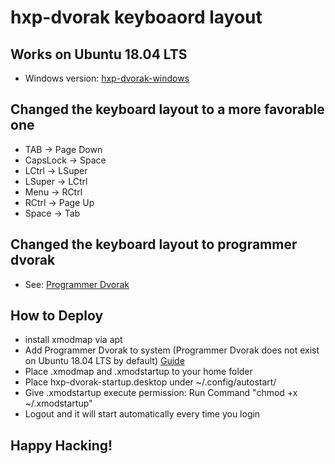 # hxp-dvorak keyboaord layout

## Works on Ubuntu 18.04 LTS
* Windows version: [hxp-dvorak-windows](https://github.com/HUST-IBPE-HuXiping/hxp-dvorak-windows) 

## Changed the keyboard layout to a more favorable one
* TAB -> Page Down
* CapsLock -> Space
* LCtrl -> LSuper
* LSuper -> LCtrl
* Menu -> RCtrl
* RCtrl -> Page Up
* Space -> Tab

## Changed the keyboard layout to programmer dvorak
* See: [Programmer Dvorak](https://www.kaufmann.no/roland/dvorak/)

## How to Deploy
* install xmodmap via apt
* Add Programmer Dvorak to system (Programmer Dvorak does not exist on Ubuntu 18.04 LTS by default)
[Guide](https://www.kaufmann.no/roland/dvorak/linux.html)
* Place .xmodmap and .xmodstartup to your home folder
* Place hxp-dvorak-startup.desktop under ~/.config/autostart/
* Give .xmodstartup execute permission: Run Command "chmod +x ~/.xmodstartup"
* Logout and it will start automatically every time you login

## Happy Hacking!

